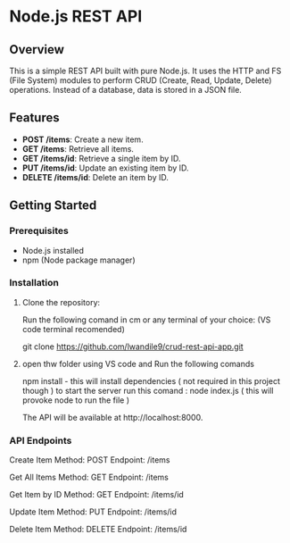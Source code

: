 # Node.js REST API

## Overview

This is a simple REST API built with pure Node.js. It uses the HTTP and FS (File System) modules to perform CRUD (Create, Read, Update, Delete) operations. Instead of a database, data is stored in a JSON file.

## Features

- **POST /items**: Create a new item.
- **GET /items**: Retrieve all items.
- **GET /items/id**: Retrieve a single item by ID.
- **PUT /items/id**: Update an existing item by ID.
- **DELETE /items/id**: Delete an item by ID.

## Getting Started

### Prerequisites

- Node.js installed
- npm (Node package manager)

### Installation

1. Clone the repository:

   Run the following comand in cm or any terminal of your choice: (VS code terminal recomended)
   
   git clone https://github.com/lwandile9/crud-rest-api-app.git

2. open thw folder using VS code and Run the following comands

    npm install   - this will install dependencies ( not required in this project though  )
   to start the server   run this  comand : node index.js ( this will provoke node to run the file )

   The API will be available at http://localhost:8000.

### API Endpoints

Create Item
Method: POST
Endpoint: /items

Get All Items
Method: GET
Endpoint: /items

Get Item by ID
Method: GET
Endpoint: /items/id


Update Item
Method: PUT
Endpoint: /items/id

Delete Item
Method: DELETE
Endpoint: /items/id



   

